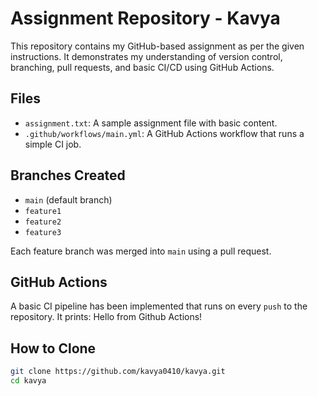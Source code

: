 # Assignment Repository - Kavya

This repository contains my GitHub-based assignment as per the given instructions. It demonstrates my understanding of version control, branching, pull requests, and basic CI/CD using GitHub Actions.

## Files

- `assignment.txt`: A sample assignment file with basic content.
- `.github/workflows/main.yml`: A GitHub Actions workflow that runs a simple CI job.

## Branches Created

- `main` (default branch)
- `feature1`
- `feature2`
- `feature3`

Each feature branch was merged into `main` using a pull request.

## GitHub Actions

A basic CI pipeline has been implemented that runs on every `push` to the repository. It prints:
Hello from Github Actions!


## How to Clone

```bash
git clone https://github.com/kavya0410/kavya.git
cd kavya


